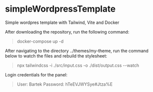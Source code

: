 # simpleWordpressTemplate
Simple wordpres template with Tailwind, Vite and Docker

After downloading the repository, run the following command:
>docker-compose up -d

After navigating to the directory ../themes/my-theme, run the command below to watch the files and rebuild the stylesheet:
>npx tailwindcss -i ./src/input.css -o ./dist/output.css --watch

Login credentials for the panel:
>User: Bartek
>Password: hTeEVJWYSye#Jtza%E
